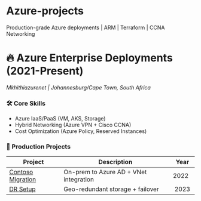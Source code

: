 # Azure-projects
Production-grade Azure deployments | ARM | Terraform | CCNA Networking 
# 🔥 Azure Enterprise Deployments (2021-Present)  
*Mkhithiazurenet | Johannesburg/Cape Town, South Africa*  

### 🛠 Core Skills  
- Azure IaaS/PaaS (VM, AKS, Storage)  
- Hybrid Networking (Azure VPN + Cisco CCNA)  
- Cost Optimization (Azure Policy, Reserved Instances)  

### 📂 Production Projects  
| Project          | Description                          | Year |  
|------------------|--------------------------------------|------|  
| [Contoso Migration](Production-Labs/contoso-migration) | On-prem to Azure AD + VNet integration | 2022 |  
| [DR Setup](Production-Labs/disaster-recovery) | Geo-redundant storage + failover     | 2023 |